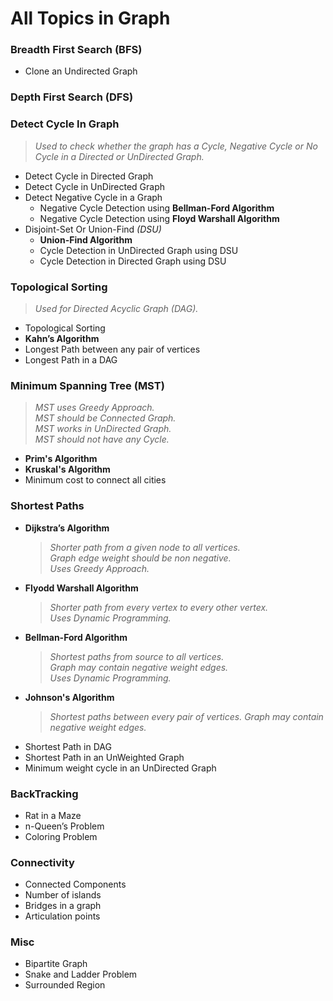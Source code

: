 # All Topics in Graph

### Breadth First Search (BFS)
- Clone an Undirected Graph

### Depth First Search (DFS)  

### Detect Cycle In Graph
> *Used to check whether the graph has a Cycle, Negative Cycle or No Cycle in a Directed or UnDirected Graph.*
- Detect Cycle in Directed Graph
- Detect Cycle in UnDirected Graph
- Detect Negative Cycle in a Graph
  - Negative Cycle Detection using **Bellman-Ford Algorithm**
  - Negative Cycle Detection using **Floyd Warshall Algorithm**
- Disjoint-Set Or Union-Find *(DSU)*
	- **Union-Find Algorithm**
	- Cycle Detection in UnDirected Graph using DSU
	- Cycle Detection in Directed Graph using DSU

### Topological Sorting
> *Used for Directed Acyclic Graph (DAG).*
- Topological Sorting
- **Kahn’s Algorithm**
- Longest Path between any pair of vertices
- Longest Path in a DAG

### Minimum Spanning Tree (MST)
> *MST uses Greedy Approach.*  
> *MST should be Connected Graph.*  
> *MST works in UnDirected Graph.*  
> *MST should not have any Cycle.*  
- **Prim's Algorithm**
- **Kruskal's Algorithm**
- Minimum cost to connect all cities

### Shortest Paths
- **Dijkstra’s Algorithm** 
    > *Shorter path from a given node to all vertices.*   
    > *Graph edge weight should be non negative.*   
    > *Uses Greedy Approach.*
- **Flyodd Warshall Algorithm**
	> *Shorter path from every vertex to every other vertex.*   
	> *Uses Dynamic Programming.*   
- **Bellman-Ford Algorithm**
	> *Shortest paths from source to all vertices.*   
	> *Graph may contain negative weight edges.*   
	> *Uses Dynamic Programming.*   
- **Johnson's Algorithm**
	> *Shortest paths between every pair of vertices.*
	> *Graph may contain negative weight edges.*
- Shortest Path in DAG
- Shortest Path in an UnWeighted Graph
- Minimum weight cycle in an UnDirected Graph

### BackTracking 
- Rat in a Maze
- n-Queen’s Problem
- Coloring Problem

### Connectivity
- Connected Components
- Number of islands
- Bridges in a graph
- Articulation points

### Misc
- Bipartite Graph
- Snake and Ladder Problem
- Surrounded Region
